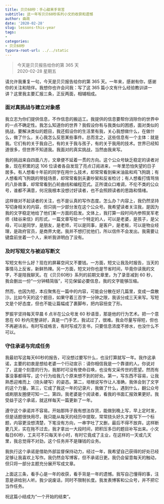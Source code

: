 ```yaml
---
title: 贝贝60秒：手心甜来手背苦
subtitle: 这一年写贝贝60秒系列小文的收获和遗憾
author: 曲政
date: '2020-02-28'
slug: lessons-this-year
tags:
- 
categories:
- 贝贝60秒
typora-root-url: ../../static
---
```

> 今天是贝贝报告给你的第 365 天   
> 2020-02-28 星期五 

请允许我重复一句，今天是贝贝报告给你的第 365 天。一年来，感谢有你，感谢你的关注和陪伴。我想你也许会问我：写了这 365 篇小文有什么经验教训讲一讲？这里我主要汇报三条，正反两面，相辅相成。

### 面对真挑战与建立对象感

我立志为你们提供信息，不作信息的搬运工。我提供的信息要帮你消除你的世界中的一点不确定性。我怎么知道你的世界？我假设你有与我类似的困惑，面对类似的挑战，要解决类似的题目，我还假设你的生活里有我，关心我想做什么，在做什么，做了什么，关心我怎么反思某些事件。总而言之，这些信息有一个主体：就是我。它们有的关于我自己，有的关于我与孩子，有的关于我用的技术。世界已经知道很多，但世界不知道我。我面对的真实挑战，当然由我来写。

我的挑战来自四面八方，文章便不延着一贯的方向。这个公众号缺乏稳定的读者对象，现在积累的这 106 位读者各自发现了亮点订阅进来，一年里恐怕失望的日子居多。有人想看十年前的同学在用什么技术，却常常看到柴米油盐和鸡飞狗跳；有人想看鸡飞狗跳的带娃场景，却常常看到夫妻吵架和反省检讨；有人想看打情骂俏的八卦故事，却常常看到凸轮曲线和编程范式。正所谓众口难调，不伦不类的公众号，谁都不满意，何况我根本没想讨好读者，也不会照顾读者的思路和情绪。

这样做对不起读者的关注，也不是认真的写作态度。怎么办？内容上，我仍然坚持写切身相关的内容，但只挑一少部分发在这个公众号。我希望读者关注我，是因为我的文字稳定地给了他们某一方面的启发。文体上，我打算一段时间内参照吴军老师《硅谷来信》的形式，一篇文章写给一个特定的人，可以是老婆，是孩子，是父母，可以是同学，是朋友，是老师，可以是同事，是客户，是老板，可以是物业经理，是政府官员，是商界大佬。我并不想打扰他们，所以信件不会发出。我需要让键盘前坐着一个人，来听我讲明白了没有。

### 及时写短文与被迫写断文

写短文有什么好？现在的屏幕空间又不要钱。一方面，短文让我及时报告，当天的事情马上反省，新鲜热辣。另一方面，短文对你也是节省时间，毕竟你读我的文字，不是陪我聊天。在《贝贝60秒》系列的前期文章里，为了录音减到 60 秒，我会删出一份“一分钟精简版”，可见保留必要信息，我的文字能够压缩。

然而，也因为短，本应聚焦在一篇中的内容，可能会分散在好几篇里，变成一盘散沙。比如今天的这个题目，如果守着三百字一分钟之限，我该分成三天来写。写短文是个好态度，但也不能让篇幅成了裹脚布，把内容扭变了形。

罗振宇坚持每天早晨 6 点半在公众号发 60 秒语音，那是他的行为艺术。把一个意思在 60 秒内完整讲好，真是一门手艺，我试过了，很难。我会尽量写得短，但也不再避讳长。有时写成格言，有时写成万言书，只要信息浓度不掺水，也没什么不可以。

### 守住承诺与完成任务

我最初写这每天60秒的报告，可没想过要写什么，也没打算就写一年。我作这承诺，主要的初衷是想给老婆一个行动宣示：请你相信我是一个靠谱的人。你说对了，这是个刻意的行为，我那时可没有使命召唤，也没有文采传世的愿望。然而有事没事都得写，这个行为给我几个原来想不到的好处。第一，写东西不容易，让我熟悉迎难而上（挠头硬写）的姿态。第二，培根说写作让人准确，我体会到了文字的这个力量。第三，它成了我这一年的记录片，我做了什么，遇到什么，翻公众号或刷朋友圈便可知一二。第四，我老婆是个阅读者，看我的书面汇报效果更好。我受益于这个承诺，就这样每天一篇更新了一年。

遵守这个承诺并不容易。开始那阵子我有想法存货，能做到晚上写，早上定时发，但是话题很快用尽，我只能从每天的经历中提取，常常挠头好久才能写下一个标题，内容更没想清楚，下笔没有方向，一串字吐了又删，最后不得不放弃。这样断更几天，实在拖不过去，我才拿出一大段时间，把积压多日的题目补写出来。小文每日60秒，工夫可不只每天半小时，有时它竟成了主业，在这样的一天或几天里，我总觉得不对劲，这个任务并不是赚钱的业务。

我执行这个承诺是借助外部监督保持动力，经过一年，我希望自己获得的好处已经足够让我喜欢上写作。我仍然会写博客，但不承诺日更。我仍会留意每天的触动，但只将一部分主题充分展开写成文章。

上面这三条，看手心是一年的收获，看手背是一年的遗憾。我写自己懂得的事，注意是讲给别人听。我少说废话，同时不限制长度。我发表博客和公众号，并不把它当作任务。

祝这篇小结成为“一个开始的结束”。
